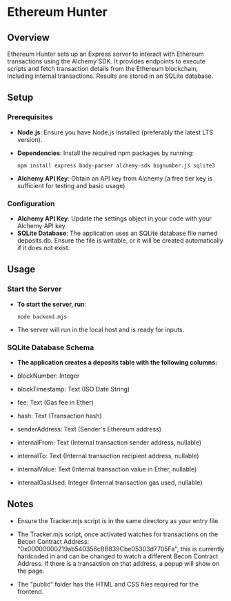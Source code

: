 # Ethereum Hunter

## Overview

Ethereum Hunter sets up an Express server to interact with Ethereum transactions using the Alchemy SDK. It provides endpoints to execute scripts and fetch transaction details from the Ethereum blockchain, including internal transactions. Results are stored in an SQLite database.

## Setup

### Prerequisites

- **Node.js**: Ensure you have Node.js installed (preferably the latest LTS version).
- **Dependencies**: Install the required npm packages by running:

  ```npm install express body-parser alchemy-sdk bignumber.js sqlite3 ```

- **Alchemy API Key**: Obtain an API key from Alchemy (a free tier key is sufficient for testing and basic usage).

### Configuration

- **Alchemy API Key**: Update the settings object in your code with your Alchemy API key.
- **SQLite Database**: The application uses an SQLite database file named deposits.db. Ensure the file is writable, or it will be created automatically if it does not exist.

## Usage

### Start the Server

- **To start the server, run**:

    ```node backend.mjs```

- The server will run in the local host and is ready for inputs.

### SQLite Database Schema

- **The application creates a deposits table with the following columns:**

- blockNumber: Integer
- blockTimestamp: Text (ISO Date String)
- fee: Text (Gas fee in Ether)
- hash: Text (Transaction hash)
- senderAddress: Text (Sender's Ethereum address)
- internalFrom: Text (Internal transaction sender address, nullable)
- internalTo: Text (Internal transaction recipient address, nullable)
- internalValue: Text (Internal transaction value in Ether, nullable)
- internalGasUsed: Integer (Internal transaction gas used, nullable)

## Notes

- Ensure the Tracker.mjs script is in the same directory as your entry file.

- The Tracker.mjs script, once activated watches for transactions on the Becon Contract Address: "0x00000000219ab540356cBB839Cbe05303d7705Fa", this is currently hardcoded in and can be changed to watch a different Becon Contract Address. If there is a transaction on that address, a popup will show on the page.

- The "public" folder has the HTML and CSS files required for the frontend.
